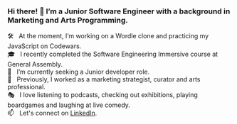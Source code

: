 ### Hi there! 👋  I’m a Junior Software Engineer with a background in Marketing and Arts Programming.

:hammer_and_wrench: &nbsp; At the moment, I’m working on a Wordle clone and practicing my JavaScript on Codewars.
<br/> :mortar_board: &nbsp; I recently completed the Software Engineering Immersive course at General Assembly.
<br/> :seedling: &nbsp; I’m currently seeking a Junior developer role.
<br/> :art: &nbsp; Previously, I worked as a marketing strategist, curator and arts professional.
<br/> :performing_arts: &nbsp; I love listening to podcasts, checking out exhibitions, playing boardgames and laughing at live comedy.
<br/> :mailbox: &nbsp; Let's connect on [LinkedIn](https://www.linkedin.com/in/sapphire-paston/).

<!--
**sapphire-p/sapphire-p** is a ✨ _special_ ✨ repository because its `README.md` (this file) appears on your GitHub profile.

Here are some ideas to get you started:

- 🔭 I’m currently working on ...
- 🌱 I’m currently learning ...
- 👯 I’m looking to collaborate on ...
- 🤔 I’m looking for help with ...
- 💬 Ask me about ...
- 📫 How to reach me: ...
- 😄 Pronouns: ...
- ⚡ Fun fact: ...
-->
